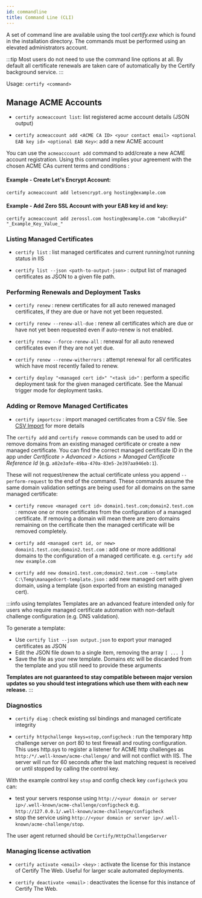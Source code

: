 ```yaml
---
id: commandline
title: Command Line (CLI)
---
```


A set of command line are available using the tool _certify.exe_ which is found in the installation directory. The commands must be performed using an elevated administrators account.

:::tip
Most users do not need to use the command line options at all. By default all certificate renewals are taken care of automatically by the Certify background service.
:::

Usage: `certify <command>`

## Manage ACME Accounts

- `certify acmeaccount list`: list registered acme account details (JSON output)

- `certify acmeaccount add <ACME CA ID> <your contact email> <optional EAB key id> <optional EAB Key>`: add a new ACME account

You can use the `acmeacccount add` command to add/create a new ACME account registration. Using this command implies your agreement with the chosen ACME CAs current terms and conditions :

#### Example - Create Let's Encrypt Account:

`certify acmeaccount add letsencrypt.org hosting@example.com`

#### Example - Add Zero SSL Account with your EAB key id and key:

`certify acmeaccount add zerossl.com hosting@example.com "abcdkeyid" "_Example_Key_Value_"`

### Listing Managed Certificates

- `certify list` : list managed certificates and current running/not running status in IIS

- `certify list --json <path-to-output-json>` : output list of managed certificates as JSON to a given file path.

### Performing Renewals and Deployment Tasks

- `certify renew` : renew certificates for all auto renewed managed certificates, if they are due or have not yet been requested.

- `certify renew --renew-all-due` : renew all certificates which are due or have not yet been requested even if auto-renew is not enabled.

- `certify renew --force-renew-all` : renewal for all auto renewed certificates even if they are not yet due.

- `certify renew --renew-witherrors` : attempt renewal for all certificates which have most recently failed to renew.

- `certify deploy "<managed cert id>" "<task id>"` : perform a specific deployment task for the given managed certificate. See the Manual trigger mode for deployment tasks.

### Adding or Remove Managed Certificates

- `certify importcsv` : import managed certificates from a CSV file. See [CSV Import](csv-import.md) for more details

The `certify add` and `certify remove` commands can be used to add or remove domains from an existing managed certificate or create a new managed certificate. You can find the correct managed certificate ID in the app under _Certificate > Advanced > Actions > Managed Certificate Reference Id_ (e.g. `a02e3afe-49ba-470a-83e5-2e397aa946eb:1`).

These will not request/renew the actual certificate unless you append `--perform-request` to the end of the command. These commands assume the same domain validation settings are being used for all domains on the same managed certificate:

- `certify remove <managed cert id> domain1.test.com;domain2.test.com` : remove one or more certificates from the configuration of a managed certificate. If removing a domain will mean there are zero domains remaining on the certificate then the managed certificate will be removed completely.

- `certify add <managed cert id, or new> domain1.test.com;domain2.test.com` : add one or more additional domains to the configuration of a managed certificate. e.g. `certify add new example.com`

- `certify add new domain1.test.com;domain2.test.com --template C:\Temp\managedcert-template.json` : add new managed cert with given domain, using a template (json exported from an existing managed cert). 

:::info using templates
Templates are an advanced feature intended only for users who require managed certificate automation with non-default challenge configuration (e.g. DNS validation). 

To generate a template:
- Use `certify list --json output.json` to export your managed certificates as JSON
- Edit the JSON file down to a single item, removing the array `[ ... ]`
- Save the file as your new template. Domains etc will be discarded from the template and you still need to provide these arguments

**Templates are not guaranteed to stay compatible between major version updates so you should test integrations which use them with each new release.**
:::



### Diagnostics

- `certify diag` : check existing ssl bindings and managed certificate integrity

- `certify httpchallenge keys=stop,configcheck` : run the temporary http challenge server on port 80 to test firewall and routing configuration. This uses http.sys to register a listener for ACME http challenges as `http:/*/.well-known/acme-challenge/` and will not conflict with IIS. The server will run for 60 seconds after the last matching request is received or until stopped by calling the control key. 

With the example control key `stop` and config check key `configcheck` you can:
- test your servers response using `http://<your domain or server ip>/.well-known/acme-challenge/configcheck` e.g. `http://127.0.0.1/.well-known/acme-challenge/configcheck`  
- stop the service using `http://<your domain or server ip>/.well-known/acme-challenge/stop`. 

The user agent returned should be `Certify/HttpChallengeServer`

### Managing license activation

- `certify activate <email> <key>` : activate the license for this instance of Certify The Web. Useful for larger scale automated deployments.

- `certify deactivate <email>` : deactivates the license for this instance of Certify The Web.
